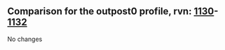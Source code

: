 ## Comparison for the outpost0 profile, rvn: [1130](https://github.com/PRO100KatYT/FortniteProfileRevisions/tree/main/profiles/outpost0/1130%20outpost0.json)-[1132](https://github.com/PRO100KatYT/FortniteProfileRevisions/tree/main/profiles/outpost0/1132%20outpost0.json)

No changes
